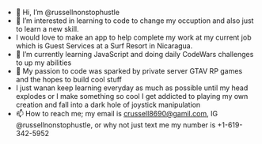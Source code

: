 - 👋 Hi, I’m @russellnonstophustle
- 👀 I’m interested in learning to code to change my occuption and also just to learn a new skill.
- I would love to make an app to help complete my work at my current job which is Guest Services at a Surf Resort in Nicaragua.
- 🌱 I’m currently learning JavaScript and doing daily CodeWars challenges to up my abilities
- 💞️ My passion to code was sparked by private server GTAV RP games and the hopes to build cool stuff
- I just wanan keep learning everyday as much as possible until my head explodes or I make something so cool I get addicted to playing my own creation and fall into a dark hole of joystick manipulation
- 📫 How to reach me; my email is crussell8690@gamil.com, IG @russellnonstophustle, or why not just text me my number is +1-619-342-5952
<!---
russellnonstophustle/russellnonstophustle is a ✨ special ✨ repository because its `README.md` (this file) appears on your GitHub profile.
You can click the Preview link to take a look at your changes.
--->
